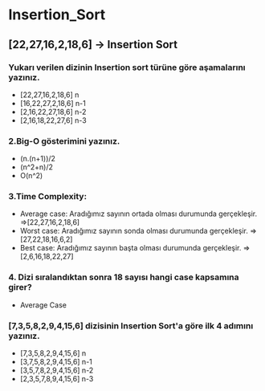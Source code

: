 # Insertion_Sort
## [22,27,16,2,18,6] -> Insertion Sort
### Yukarı verilen dizinin Insertion sort türüne göre aşamalarını yazınız.
* [22,27,16,2,18,6]   n
* [16,22,27,2,18,6]   n-1
* [2,16,22,27,18,6]   n-2
* [2,16,18,22,27,6]   n-3
### 2.Big-O gösterimini yazınız.
 * (n.(n+1))/2
 * (n^2+n)/2
 * O(n^2)
 ### 3.Time Complexity:
 * Average case: Aradığımız sayının ortada olması durumunda gerçekleşir. =>[22,27,16,2,18,6]
 * Worst case: Aradığımız sayının sonda olması durumunda gerçekleşir. =>[27,22,18,16,6,2]
 * Best case: Aradığımız sayının başta olması durumunda gerçekleşir. =>[2,6,16,18,22,27]
 ### 4. Dizi sıralandıktan sonra 18 sayısı hangi case kapsamına girer?
 * Average Case
 ### [7,3,5,8,2,9,4,15,6] dizisinin Insertion Sort'a göre ilk 4 adımını yazınız.
 * [7,3,5,8,2,9,4,15,6]    n
 * [3,7,5,8,2,9,4,15,6]    n-1
 * [3,5,7,8,2,9,4,15,6]    n-2
 * [2,3,5,7,8,9,4,15,6]    n-3
